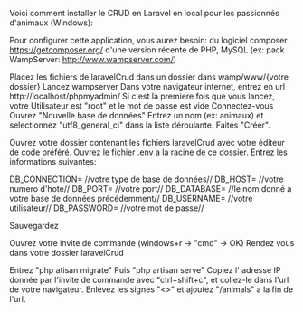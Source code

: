Voici comment installer le CRUD en Laravel en local pour les passionnés d'animaux (Windows):

Pour configurer cette application, vous aurez besoin: du logiciel composer https://getcomposer.org/ d'une version récente de PHP, MySQL (ex: pack WampServer: http://www.wampserver.com/)

Placez les fichiers de laravelCrud dans un dossier dans wamp/www/{votre dossier} Lancez wampserver Dans votre navigateur internet, entrez en url http://localhost/phpmyadmin/ Si c'est la premiere fois que vous lancez, votre Utilisateur est "root" et le mot de passe est vide Connectez-vous Ouvrez "Nouvelle base de données" Entrez un nom (ex: animaux) et selectionnez "utf8_general_ci" dans la liste déroulante. Faites "Créer".

Ouvrez votre dossier contenant les fichiers laravelCrud avec votre éditeur de code préféré. Ouvrez le fichier .env a la racine de ce dossier. Entrez les informations suivantes:

DB_CONNECTION= //votre type de base de données// DB_HOST= //votre numero d'hote// DB_PORT= //votre port// DB_DATABASE= //le nom donné a votre base de données précédemment// DB_USERNAME= //votre utilisateur// DB_PASSWORD= //votre mot de passe//

Sauvegardez

Ouvrez votre invite de commande (windows+r -> "cmd" -> OK) Rendez vous dans votre dossier laravelCrud

Entrez "php atisan migrate" Puis "php artisan serve" Copiez l' adresse IP donnée par l'invite de commande avec "ctrl+shift+c", et collez-le dans l'url de votre navigateur. Enlevez les signes "<>" et ajoutez "/animals" a la fin de l'url.
